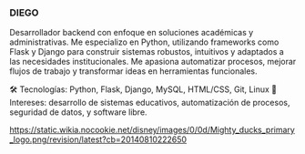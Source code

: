 ### DIEGO

Desarrollador backend con enfoque en soluciones académicas y administrativas. Me especializo en Python, utilizando frameworks como Flask y Django para construir sistemas robustos, intuitivos y adaptados a las necesidades institucionales. Me apasiona automatizar procesos, mejorar flujos de trabajo y transformar ideas en herramientas funcionales.

🛠️ Tecnologías: Python, Flask, Django, MySQL, HTML/CSS, Git, Linux
📌 Intereses: desarrollo de sistemas educativos, automatización de procesos, seguridad de datos, y software libre.

https://static.wikia.nocookie.net/disney/images/0/0d/Mighty_ducks_primary_logo.png/revision/latest?cb=20140810222650
